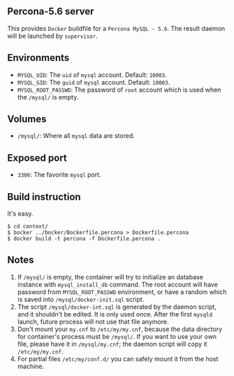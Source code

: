 ## Percona-5.6 server

This provides `Docker` buildfile for a `Percona MySQL - 5.6`.
The result daemon will be launched by `supervisor`.

## Environments

* `MYSQL_UID`: The `uid` of `mysql` account. Default: `10003`.
* `MYSQL_GID`: The `guid` of `mysql` account. Default: `10003`.
* `MYSQL_ROOT_PASSWD`: The password of `root` account which is used
    when the `/mysql/` is empty.

## Volumes

* `/mysql/`: Where all `mysql` data are stored.

## Exposed port

* `3306`: The favorite `mysql` port.

## Build instruction

It's easy.

    $ cd context/
    $ bocker ../bocker/Bockerfile.percona > Dockerfile.percona
    $ docker build -t percona -f Dockerfile.percona .

## Notes

1. If `/mysql/` is empty, the container will try to initialize
   an database instance with `mysql_install_db` command.
   The root account will have password from `MYSQL_ROOT_PASSWD`
   environment, or have a random which is saved into
   `/mysql/docker-init.sql` script.
2. The script `/mysql/docker-int.sql` is generated by the daemon
   script, and it shouldn't be edited. It is only used once.
   After the first `mysqld` launch, future process will not use
   that file anymore.
3. Don't mount your `my.cnf` to `/etc/my/my.cnf`, because the
   data directory for container's process must be `/mysql/`.
   If you want to use your own file, please have it in `/mysql/my.cnf`;
   the daemon script will copy it `/etc/my/my.cnf`.
4. For partial files `/etc/my/conf.d/` you can safely mount it
   from the host machine.
